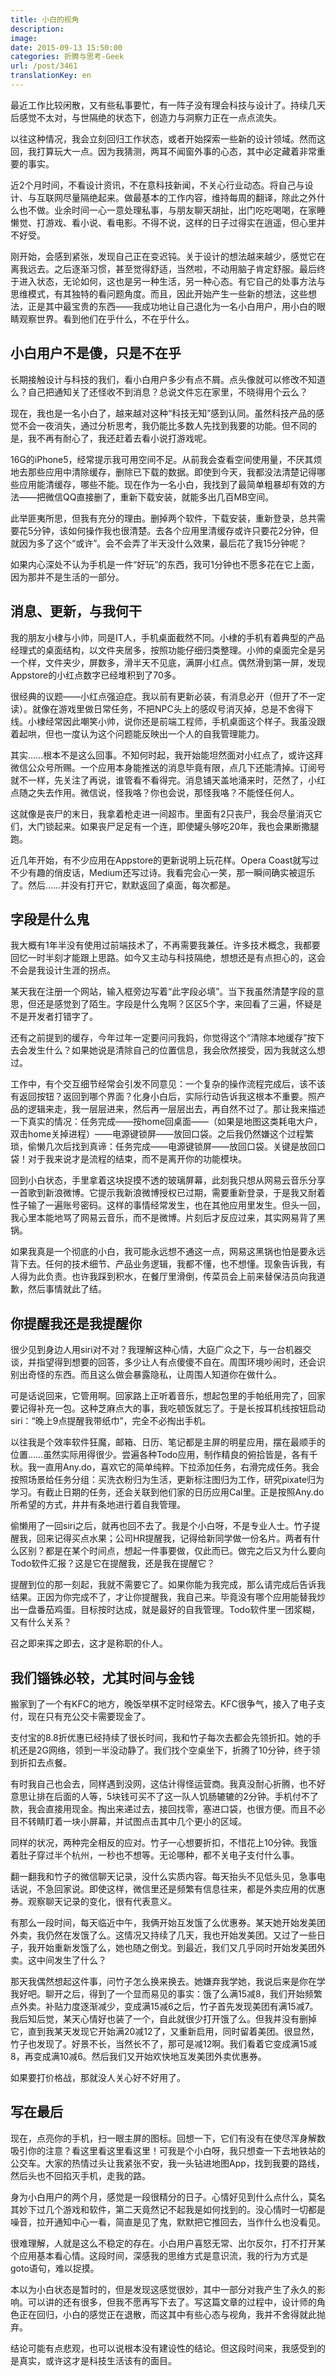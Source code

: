 ```yaml
---
title: 小白的视角
description: 
image: 
date: 2015-09-13 15:50:00
categories: 折腾与思考-Geek
url: /post/3461
translationKey: en
---
```


最近工作比较闲散，又有些私事要忙，有一阵子没有理会科技与设计了。持续几天后感觉不太对，与世隔绝的状态下，创造力与洞察力正在一点点流失。

以往这种情况，我会立刻回归工作状态，或者开始探索一些新的设计领域。然而这回，我打算玩大一点。因为我猜测，两耳不闻窗外事的心态，其中必定藏着非常重要的事实。

近2个月时间，不看设计资讯，不在意科技新闻，不关心行业动态。将自己与设计、与互联网尽量隔绝起来。做最基本的工作内容，维持每周的翻译，除此之外什么也不做。业余时间一心一意处理私事，与朋友聊天胡扯，出门吃吃喝喝，在家睡懒觉、打游戏、看小说、看电影。不得不说，这样的日子过得实在逍遥，但心里并不好受。

刚开始，会感到紧张，发现自己正在变迟钝。关于设计的想法越来越少，感觉它在离我远去。之后逐渐习惯，甚至觉得舒适，当然啦，不动用脑子肯定舒服。最后终于进入状态，无论如何，这也是另一种生活，另一种心态。有它自己的处事方法与思维模式，有其独特的看问题角度。而且，因此开始产生一些新的想法，这些想法，正是其中最宝贵的东西——我成功地让自己退化为一名小白用户，用小白的眼睛观察世界。看到他们在乎什么，不在乎什么。

## 小白用户不是傻，只是不在乎

长期接触设计与科技的我们，看小白用户多少有点不屑。点头像就可以修改不知道么？自己把通知关了还怪收不到消息？总说文件忘在家里，不晓得用个云么？

现在，我也是一名小白了，越来越对这种“科技无知”感到认同。虽然科技产品的感觉不会一夜消失，通过分析思考，我仍能比多数人先找到我要的功能。但不同的是，我不再有耐心了，我还赶着去看小说打游戏呢。

16G的iPhone5，经常提示我可用空间不足。从前我会查看空间使用量，不厌其烦地去那些应用中清除缓存，删除已下载的数据。即使到今天，我都没法清楚记得哪些应用能清缓存，哪些不能。现在作为一名小白，我找到了最简单粗暴却有效的方法——把微信QQ直接删了，重新下载安装，就能多出几百MB空间。

此举匪夷所思，但我有充分的理由。删掉两个软件，下载安装，重新登录，总共需要花5分钟，该如何操作我也很清楚。去各个应用里清缓存或许只要花2分钟，但就因为多了这个“或许”。会不会弄了半天没什么效果，最后花了我15分钟呢？

如果内心深处不认为手机是一件“好玩”的东西，我可1分钟也不愿多花在它上面，因为那并不是生活的一部分。

## 消息、更新，与我何干

我的朋友小棣与小帅，同是IT人，手机桌面截然不同。小棣的手机有着典型的产品经理式的桌面结构，以文件夹居多，按照功能仔细归类整理。小帅的桌面完全是另一个样，文件夹少，屏数多，滑半天不见底，满屏小红点。偶然滑到第一屏，发现Appstore的小红点数字已经堆积到了70多。

很经典的议题——小红点强迫症。我以前有更新必装，有消息必开（但开了不一定读）。就像在游戏里做日常任务，不把NPC头上的感叹号消灭掉，总是不舍得下线。小棣经常因此嘲笑小帅，说你还是前端工程师，手机桌面这个样子。我虽没跟着起哄，但也一度认为这个问题能反映出一个人的自我管理能力。

其实……根本不是这么回事。不知何时起，我开始能坦然面对小红点了，或许这拜微信公众号所赐。一个应用本身能推送的消息毕竟有限，点几下还能清掉。订阅号就不一样，先关注了再说，谁管看不看得完。消息铺天盖地涌来时，茫然了，小红点随之失去作用。微信说，怪我咯？你也会说，那怪我咯？不能怪任何人。

这就像是丧尸的末日，我拿着枪走进一间超市。里面有2只丧尸，我会尽量消灭它们，大门锁起来。如果丧尸足足有一个连，即使罐头够吃20年，我也会果断撒腿跑。

近几年开始，有不少应用在Appstore的更新说明上玩花样。Opera Coast就写过不少有趣的俏皮话，Medium还写过诗。我看完会心一笑，那一瞬间确实被逗乐了。然后……并没有打开它，默默返回了桌面，每次都是。

## 字段是什么鬼

我大概有1年半没有使用过前端技术了，不再需要我兼任。许多技术概念，我都要回忆一时半刻才能跟上思路。如今又主动与科技隔绝，想想还是有点担心的，这会不会是我设计生涯的拐点。

某天我在注册一个网站，输入框旁边写着“此字段必填”。当下我虽然清楚字段的意思，但还是感觉到了陌生。字段是什么鬼啊？区区5个字，来回看了三遍，怀疑是不是开发者打错字了。

还有之前提到的缓存，今年过年一定要问问我妈，你觉得这个“清除本地缓存”按下去会发生什么？如果她说是清除自己的位置信息，我会欣然接受，因为我就这么想过。

工作中，有个交互细节经常会引发不同意见：一个复杂的操作流程完成后，该不该有返回按钮？返回到哪个界面？化身小白后，实际行动告诉我这根本不重要。照产品的逻辑来走，我一层层进来，然后再一层层出去，再自然不过了。那让我来描述一下真实的情况：任务完成——按home回桌面——（如果是地图这类耗电大户，双击home关掉进程）——电源键锁屏——放回口袋。之后我仍然嫌这个过程繁琐，偷懒几次后找到真谛：任务完成——电源键锁屏——放回口袋。关键是放回口袋！对于我来说才是流程的结束，而不是离开你的功能模块。

回到小白状态，手里拿着这块捉摸不透的玻璃屏幕，此刻我只想从网易云音乐分享一首歌到新浪微博。它提示我新浪微博授权已过期，需要重新登录，于是我又耐着性子输了一遍账号密码。这样的事情经常发生，也在其他应用里发生。但头一回，我心里本能地骂了网易云音乐，而不是微博。片刻后才反应过来，其实网易背了黑锅。

如果我真是一个彻底的小白，我可能永远想不通这一点，网易这黑锅也怕是要永远背下去。任何的技术细节、产品业务逻辑，我都不懂，也不想懂。现象告诉我，有人得为此负责。也许我踩到积水，在餐厅里滑倒，传菜员会上前来替保洁员向我道歉，然后事情就此了结。

## 你提醒我还是我提醒你

很少见到身边人用siri对不对？我理解这种心情，大庭广众之下，与一台机器交谈，并指望得到想要的回答，多少让人有点傻傻不自在。周围环境吵闹时，还会识别出奇怪的东西。而且这么做会暴露隐私，让周围人知道你在做什么。

可是话说回来，它管用啊。回家路上正听着音乐，想起包里的手帕纸用完了，回家要记得补充一包。这种芝麻点大的事，我吃顿饭就忘了。于是长按耳机线按钮启动siri：“晚上9点提醒我带纸巾”，完全不必掏出手机。

以往我是个效率软件狂魔，邮箱、日历、笔记都是主屏的明星应用，摆在最顺手的位置……虽然实际用得很少。尝遍各种Todo应用，制作精良的俯拾皆是，各有千秋。我一直用Any.do，喜欢它的简单纯粹。下拉添加任务，右滑完成任务。我会按照场景给任务分组：买洗衣粉归为生活，更新标注图归为工作，研究pixate归为学习。有截止日期的任务，还会关联到他们家的日历应用Cal里。正是按照Any.do所希望的方式，井井有条地进行着自我管理。

偷懒用了一回siri之后，就再也回不去了。我是个小白呀，不是专业人士。竹子提醒我，回来记得买点水果；公司HR提醒我，记得给新同学做一份名片。两者有什么区别？都是在某个时间点，想起一件事要做，仅此而已。做完之后又为什么要向Todo软件汇报？这是它在提醒我，还是我在提醒它？

提醒到位的那一刻起，我就不需要它了。如果你能为我完成，那么请完成后告诉我结果。正因为你完成不了，才让你提醒我，我自己来。毕竟没有哪个应用能替我炒出一盘番茄鸡蛋。目标按时达成，就是最好的自我管理。Todo软件里一团浆糊，又有什么关系？

召之即来挥之即去，这才是称职的仆人。

## 我们锱铢必较，尤其时间与金钱

搬家到了一个有KFC的地方，晚饭举棋不定时经常去。KFC很争气，接入了电子支付，现在只有充公交卡需要现金了。

支付宝的8.8折优惠已经持续了很长时间，我和竹子每次去都会先领折扣。她的手机还是2G网络，领到一半没动静了。我们找个空桌坐下，折腾了10分钟，终于领到折扣去点餐。

有时我自己也会去，同样遇到没网，这估计得怪运营商。我真没耐心折腾，也不好意思让排在后面的人等，5块钱可买不了这一队人饥肠辘辘的2分钟。手机付不了款，我会直接用现金。掏出来递过去，接回找零，塞进口袋，也很方便。而且不必目不转睛盯着一块小屏幕，并试图点击其中几个更小的区域。

同样的状况，两种完全相反的应对。竹子一心想要折扣，不惜花上10分钟。我饿着肚子穿过半个杭州，一秒也不想等。无论哪种，都不关电子支付什么事。

翻一翻我和竹子的微信聊天记录，没什么实质内容。每天抬头不见低头见，急事电话说，不急回家说。即使这样，微信里还是频繁有信息往来，都是外卖应用的优惠券。观察聊天记录的变化，很有代表意义。

有那么一段时间，每天临近中午，我俩开始互发饿了么优惠券。某天她开始发美团外卖，我仍然在发饿了么。这情况又持续了几天，我也开始发美团。又过了一些日子，我开始重新发饿了么，她也随之倒戈。到最近，我们又几乎同时开始发美团外卖。这中间发生了什么？

那天我偶然想起这件事，问竹子怎么换来换去。她嫌弃我学她，我说后来是你在学我好吧。聊开之后，得到了一个显而易见的事实：饿了么满15减8，我们开始频繁点外卖。补贴力度逐渐减少，变成满15减6之后，竹子首先发现美团有满15减7。我后知后觉，某天心情好也装了一个，自此就很少打开饿了么。但我并没有删掉它，直到我某天发现它开始满20减12了，又重新启用，同时留着美团。很显然，竹子也发现了。好景不长，当然长不了，那可是减12啊。我们看着它变成满15减8，再变成满10减6。然后我们又开始欢快地互发美团外卖优惠券。

如果要打价格战，那就没人关心好不好用了。

## 写在最后

现在，点亮你的手机，扫一眼主屏的图标。回想一下，它们有没有在使尽浑身解数吸引你的注意？看这里看这里看这里！可我是个小白呀，我只想查一下去地铁站的公交车。大家的热情过头让我紧张不安，我一头钻进地图App，找到我要的路线，然后头也不回掐灭手机，走我的路。

身为小白用户的两个月，感觉是一段很精分的日子。心情好见到什么点什么，莫名其妙下过几个游戏和软件，第二天竟然记不起我是如何找到的。没心情时一切都是噪音，拉开通知中心一看，简直是见了鬼，默默把它推回去，当作什么也没看见。

很难理解，人就是这么不稳定的存在。小白用户喜怒无常、出尔反尔，打不打开某个应用基本看心情。这段时间，深感我的思维方式是意识流，我的行为方式是goto语句，难以捉摸。

本以为小白状态是暂时的，但是发现这感觉很妙，其中一部分对我产生了永久的影响。可以讲的还有很多，但我不愿再写下去了。写这篇文章的过程中，设计师的角色正在回归，小白的感觉正在退散，而这其中有些心态与视角，我并不舍得就此抛弃。

结论可能有点悲观，也可以说根本没有建设性的结论。但这段时间来，我感受到的是真实，或许这才是科技生活该有的面目。